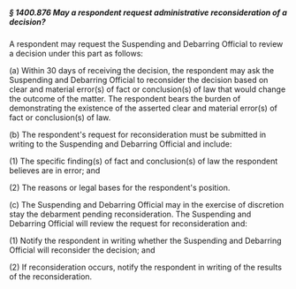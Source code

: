 ##### § 1400.876 May a respondent request administrative reconsideration of a decision? #####

A respondent may request the Suspending and Debarring Official to review a decision under this part as follows:

(a) Within 30 days of receiving the decision, the respondent may ask the Suspending and Debarring Official to reconsider the decision based on clear and material error(s) of fact or conclusion(s) of law that would change the outcome of the matter. The respondent bears the burden of demonstrating the existence of the asserted clear and material error(s) of fact or conclusion(s) of law.

(b) The respondent's request for reconsideration must be submitted in writing to the Suspending and Debarring Official and include:

(1) The specific finding(s) of fact and conclusion(s) of law the respondent believes are in error; and

(2) The reasons or legal bases for the respondent's position.

(c) The Suspending and Debarring Official may in the exercise of discretion stay the debarment pending reconsideration. The Suspending and Debarring Official will review the request for reconsideration and:

(1) Notify the respondent in writing whether the Suspending and Debarring Official will reconsider the decision; and

(2) If reconsideration occurs, notify the respondent in writing of the results of the reconsideration.